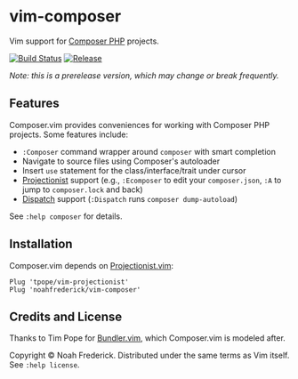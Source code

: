 # vim-composer

Vim support for [Composer PHP][composer] projects.

[![Build Status][buildimg]](https://travis-ci.org/noahfrederick/vim-composer)
[![Release][release]](https://github.com/noahfrederick/vim-composer/releases)

*Note: this is a prerelease version, which may change or break frequently.*

[composer]: https://getcomposer.org/
[buildimg]: https://img.shields.io/travis/noahfrederick/vim-composer/master.svg
[release]:  https://img.shields.io/github/tag/noahfrederick/vim-composer.svg?maxAge=2592000

## Features

Composer.vim provides conveniences for working with Composer PHP projects.
Some features include:

* `:Composer` command wrapper around `composer` with smart completion
* Navigate to source files using Composer's autoloader
* Insert `use` statement for the class/interface/trait under cursor
* [Projectionist][projectionist] support (e.g., `:Ecomposer` to edit your
  `composer.json`, `:A` to jump to `composer.lock` and back)
* [Dispatch][dispatch] support (`:Dispatch` runs `composer dump-autoload`)

See `:help composer` for details.

## Installation

Composer.vim depends on [Projectionist.vim][projectionist]:

	Plug 'tpope/vim-projectionist'
	Plug 'noahfrederick/vim-composer'

## Credits and License

Thanks to Tim Pope for [Bundler.vim][bundler], which Composer.vim is modeled
after.

Copyright © Noah Frederick. Distributed under the same terms as Vim itself.
See `:help license`.

[projectionist]: https://github.com/tpope/vim-projectionist
[dispatch]: https://github.com/tpope/vim-dispatch
[bundler]: https://github.com/tpope/vim-bundler
